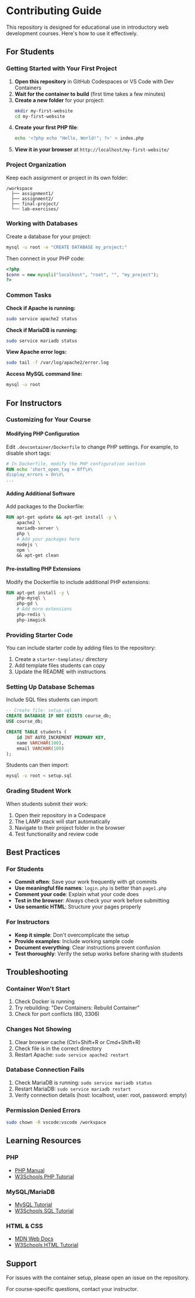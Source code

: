 # Contributing Guide

This repository is designed for educational use in introductory web development courses. Here's how to use it effectively.

## For Students

### Getting Started with Your First Project

1. **Open this repository** in GitHub Codespaces or VS Code with Dev Containers
2. **Wait for the container to build** (first time takes a few minutes)
3. **Create a new folder** for your project:
   ```bash
   mkdir my-first-website
   cd my-first-website
   ```
4. **Create your first PHP file**:
   ```bash
   echo '<?php echo "Hello, World!"; ?>' > index.php
   ```
5. **View it in your browser** at `http://localhost/my-first-website/`

### Project Organization

Keep each assignment or project in its own folder:

```
/workspace
  ├── assignment1/
  ├── assignment2/
  ├── final-project/
  └── lab-exercises/
```

### Working with Databases

Create a database for your project:

```bash
mysql -u root -e "CREATE DATABASE my_project;"
```

Then connect in your PHP code:

```php
<?php
$conn = new mysqli("localhost", "root", "", "my_project");
?>
```

### Common Tasks

**Check if Apache is running:**
```bash
sudo service apache2 status
```

**Check if MariaDB is running:**
```bash
sudo service mariadb status
```

**View Apache error logs:**
```bash
sudo tail -f /var/log/apache2/error.log
```

**Access MySQL command line:**
```bash
mysql -u root
```

## For Instructors

### Customizing for Your Course

#### Modifying PHP Configuration

Edit `.devcontainer/Dockerfile` to change PHP settings. For example, to disable short tags:

```dockerfile
# In Dockerfile, modify the PHP configuration section
RUN echo 'short_open_tag = Off\n\
display_errors = On\n\
...
```

#### Adding Additional Software

Add packages to the Dockerfile:

```dockerfile
RUN apt-get update && apt-get install -y \
    apache2 \
    mariadb-server \
    php \
    # Add your packages here
    nodejs \
    npm \
    && apt-get clean
```

#### Pre-installing PHP Extensions

Modify the Dockerfile to include additional PHP extensions:

```dockerfile
RUN apt-get install -y \
    php-mysql \
    php-gd \
    # Add more extensions
    php-redis \
    php-imagick
```

### Providing Starter Code

You can include starter code by adding files to the repository:

1. Create a `starter-templates/` directory
2. Add template files students can copy
3. Update the README with instructions

### Setting Up Database Schemas

Include SQL files students can import:

```sql
-- Create file: setup.sql
CREATE DATABASE IF NOT EXISTS course_db;
USE course_db;

CREATE TABLE students (
    id INT AUTO_INCREMENT PRIMARY KEY,
    name VARCHAR(100),
    email VARCHAR(100)
);
```

Students can then import:
```bash
mysql -u root < setup.sql
```

### Grading Student Work

When students submit their work:

1. Open their repository in a Codespace
2. The LAMP stack will start automatically
3. Navigate to their project folder in the browser
4. Test functionality and review code

## Best Practices

### For Students

- **Commit often**: Save your work frequently with git commits
- **Use meaningful file names**: `login.php` is better than `page1.php`
- **Comment your code**: Explain what your code does
- **Test in the browser**: Always check your work before submitting
- **Use semantic HTML**: Structure your pages properly

### For Instructors

- **Keep it simple**: Don't overcomplicate the setup
- **Provide examples**: Include working sample code
- **Document everything**: Clear instructions prevent confusion
- **Test thoroughly**: Verify the setup works before sharing with students

## Troubleshooting

### Container Won't Start

1. Check Docker is running
2. Try rebuilding: "Dev Containers: Rebuild Container"
3. Check for port conflicts (80, 3306)

### Changes Not Showing

1. Clear browser cache (Ctrl+Shift+R or Cmd+Shift+R)
2. Check file is in the correct directory
3. Restart Apache: `sudo service apache2 restart`

### Database Connection Fails

1. Check MariaDB is running: `sudo service mariadb status`
2. Restart MariaDB: `sudo service mariadb restart`
3. Verify connection details (host: localhost, user: root, password: empty)

### Permission Denied Errors

```bash
sudo chown -R vscode:vscode /workspace
```

## Learning Resources

### PHP
- [PHP Manual](https://www.php.net/manual/en/)
- [W3Schools PHP Tutorial](https://www.w3schools.com/php/)

### MySQL/MariaDB
- [MySQL Tutorial](https://dev.mysql.com/doc/mysql-tutorial-excerpt/8.0/en/)
- [W3Schools SQL Tutorial](https://www.w3schools.com/sql/)

### HTML & CSS
- [MDN Web Docs](https://developer.mozilla.org/en-US/docs/Web)
- [W3Schools HTML Tutorial](https://www.w3schools.com/html/)

## Support

For issues with the container setup, please open an issue on the repository.

For course-specific questions, contact your instructor.
